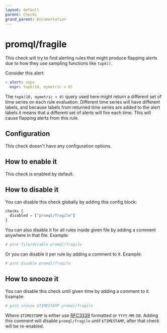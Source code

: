 ```yaml
---
layout: default
parent: Checks
grand_parent: Documentation
---
```


# promql/fragile

This check will try to find alerting rules that might produce flapping alerts
due to how they use sampling functions like `topk()`.

Consider this alert:

```yaml
- alert: oops
  expr: topk(10, mymetric > 0)
```

The `topk(10, mymetric > 0)` query used here might return a different set of time series on each rule evaluation.
Different time series will have different labels, and because labels from returned time series are added to the
alert labels it means that a different set of alerts will fire each time.
This will cause flapping alerts from this rule.

## Configuration

This check doesn't have any configuration options.

## How to enable it

This check is enabled by default.

## How to disable it

You can disable this check globally by adding this config block:

```js
checks {
  disabled = ["promql/fragile"]
}
```

You can also disable it for all rules inside given file by adding
a comment anywhere in that file. Example:

```yaml
# pint file/disable promql/fragile
```

Or you can disable it per rule by adding a comment to it. Example:

```yaml
# pint disable promql/fragile
```

## How to snooze it

You can disable this check until given time by adding a comment to it. Example:

```yaml
# pint snooze $TIMESTAMP promql/fragile
```

Where `$TIMESTAMP` is either use [RFC3339](https://www.rfc-editor.org/rfc/rfc3339)
formatted  or `YYYY-MM-DD`.
Adding this comment will disable `promql/fragile` *until* `$TIMESTAMP`, after that
check will be re-enabled.
